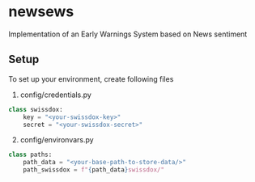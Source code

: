# newsews

Implementation of an Early Warnings System based on News sentiment



## Setup

To set up your environment, create following files

1. config/credentials.py
```py
class swissdox:
    key = "<your-swissdox-key>"
    secret = "<your-swissdox-secret>"
```

2. config/environvars.py
```py
class paths:
    path_data = "<your-base-path-to-store-data/>"
    path_swissdox = f"{path_data}swissdox/"
```